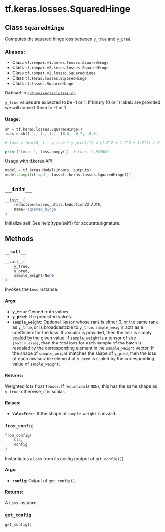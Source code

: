 <div itemscope itemtype="http://developers.google.com/ReferenceObject">
<meta itemprop="name" content="tf.keras.losses.SquaredHinge" />
<meta itemprop="path" content="Stable" />
<meta itemprop="property" content="__call__"/>
<meta itemprop="property" content="__init__"/>
<meta itemprop="property" content="from_config"/>
<meta itemprop="property" content="get_config"/>
</div>

# tf.keras.losses.SquaredHinge

## Class `SquaredHinge`

Computes the squared hinge loss between `y_true` and `y_pred`.



### Aliases:

* Class `tf.compat.v1.keras.losses.SquaredHinge`
* Class `tf.compat.v2.keras.losses.SquaredHinge`
* Class `tf.compat.v2.losses.SquaredHinge`
* Class `tf.keras.losses.SquaredHinge`
* Class `tf.losses.SquaredHinge`



Defined in [`python/keras/losses.py`](/code/stable/tensorflow/python/keras/losses.py).

<!-- Placeholder for "Used in" -->

`y_true` values are expected to be -1 or 1. If binary (0 or 1) labels are
provided we will convert them to -1 or 1.

#### Usage:



```python
sh = tf.keras.losses.SquaredHinge()
loss = sh([-1., 1., 1.], [0.6, -0.7, -0.5])

# loss = (max(0, 1 - y_true * y_pred))^2 = [1.6^2 + 1.7^2 + 1.5^2] / 3

print('Loss: ', loss.numpy())  # Loss: 2.566666
```

Usage with tf.keras API:

```python
model = tf.keras.Model(inputs, outputs)
model.compile('sgd', loss=tf.keras.losses.SquaredHinge())
```

<h2 id="__init__"><code>__init__</code></h2>

``` python
__init__(
    reduction=losses_utils.ReductionV2.AUTO,
    name='squared_hinge'
)
```

Initialize self.  See help(type(self)) for accurate signature.




## Methods

<h3 id="__call__"><code>__call__</code></h3>

``` python
__call__(
    y_true,
    y_pred,
    sample_weight=None
)
```

Invokes the `Loss` instance.


#### Args:


* <b>`y_true`</b>: Ground truth values.
* <b>`y_pred`</b>: The predicted values.
* <b>`sample_weight`</b>: Optional `Tensor` whose rank is either 0, or the same rank
  as `y_true`, or is broadcastable to `y_true`. `sample_weight` acts as a
  coefficient for the loss. If a scalar is provided, then the loss is
  simply scaled by the given value. If `sample_weight` is a tensor of size
  `[batch_size]`, then the total loss for each sample of the batch is
  rescaled by the corresponding element in the `sample_weight` vector. If
  the shape of `sample_weight` matches the shape of `y_pred`, then the
  loss of each measurable element of `y_pred` is scaled by the
  corresponding value of `sample_weight`.


#### Returns:

Weighted loss float `Tensor`. If `reduction` is `NONE`, this has the same
  shape as `y_true`; otherwise, it is scalar.



#### Raises:


* <b>`ValueError`</b>: If the shape of `sample_weight` is invalid.

<h3 id="from_config"><code>from_config</code></h3>

``` python
from_config(
    cls,
    config
)
```

Instantiates a `Loss` from its config (output of `get_config()`).


#### Args:


* <b>`config`</b>: Output of `get_config()`.


#### Returns:

A `Loss` instance.


<h3 id="get_config"><code>get_config</code></h3>

``` python
get_config()
```






